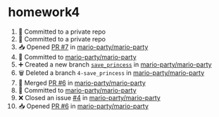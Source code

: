 # homework4
<!--START_SECTION:activity-->
1. 📝 Committed to a private repo
2. 📝 Committed to a private repo
3. 📥 Opened [PR #7](https://github.com/mario-party/mario-party/pull/7) in [mario-party/mario-party](https://github.com/mario-party/mario-party)
4. 📝 Committed to [mario-party/mario-party](https://github.com/mario-party/mario-party/commit/fbf5e82c27d5dadfa0adf5af20eba6c2ae3c2ef8)
5. ➕ Created a new branch [`save_princess`](https://github.com/mario-party/mario-party/tree/save_princess) in [mario-party/mario-party](https://github.com/mario-party/mario-party)
6. 🗑️ Deleted a branch `4-save_princess` in [mario-party/mario-party](https://github.com/mario-party/mario-party)
7. 🔀 Merged [PR #6](https://github.com/mario-party/mario-party/pull/6) in [mario-party/mario-party](https://github.com/mario-party/mario-party)
8. 📝 Committed to [mario-party/mario-party](https://github.com/mario-party/mario-party/commit/960e4c2ea88edc40df00c31873b0706a95ed2253)
9. ❌ Closed an issue [#4](https://github.com/mario-party/mario-party/issues/4) in [mario-party/mario-party](https://github.com/mario-party/mario-party)
10. 📥 Opened [PR #6](https://github.com/mario-party/mario-party/pull/6) in [mario-party/mario-party](https://github.com/mario-party/mario-party)
<!--END_SECTION:activity-->
